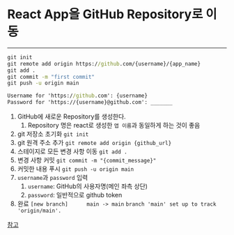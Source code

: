 # React App을 GitHub Repository로 이동
***
``` cmd
git init
git remote add origin https://github.com/{username}/{app_name}
git add .
git commit -m "first commit"
git push -u origin main

Username for 'https://github.com': {username} 
Password for 'https://{username}@github.com': _______
```

1. GitHub에 새로운 Repository를 생성한다.
	1. Repository 명은 react로 생성한 `앱 이름`과 동일하게 하는 것이 좋음
2. git 저장소 초기화 `git init`
3. git 원격 주소 추가 `git remote add origin {github_url}`
4. 스테이지로 모든 변경 사항 이동 `git add .`
5. 변경 사항 커밋 `git commit -m "{commit_message}"`
6. 커밋한 내용 푸시 `git push -u origin main`
7. `username`과 `password` 입력
	1. `username`: GitHub의 사용자명(메인 좌측 상단)
	2. `password`: 일반적으로 github token
8. 완료
		`[new branch]      main -> main`
		`branch 'main' set up to track 'origin/main'.`

[참고](https://velog.io/@a_in/React-Github)


